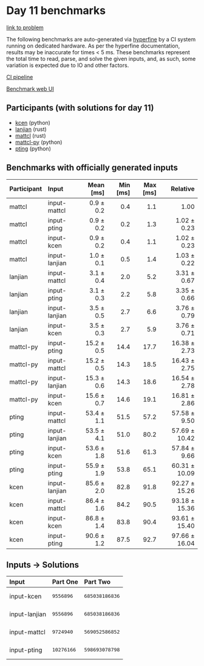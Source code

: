 # Day 11 benchmarks

[link to problem](https://adventofcode.com/2023/day/11)

The following benchmarks are auto-generated via
[hyperfine](https://github.com/sharkdp/hyperfine) by a CI system running on
dedicated hardware. As per the hyperfine documentation, results may be
inaccurate for times < 5 ms. These benchmarks represent the total time to read,
parse, and solve the given inputs, and, as such, some variation is expected due
to IO and other factors.

[CI pipeline](http://ci.papercode.net:8080/teams/main/pipelines/aoc2023)

[Benchmark web UI](https://aoc.ancalagon.black)


## Participants (with solutions for day 11)

- [kcen](https://github.com/kcen/aoc2023) (python)
- [lanjian](https://github.com/lanjian/aoc-2023) (rust)
- [mattcl](https://github.com/mattcl/aoc2023) (rust)
- [mattcl-py](https://github.com/mattcl/aoc2023-py) (python)
- [pting](https://github.com/pting/aoc2023) (python)


## Benchmarks with officially generated inputs

| Participant | Input | Mean [ms] | Min [ms] | Max [ms] | Relative |
|:---|:---|---:|---:|---:|---:|
| mattcl | input-mattcl | 0.9 ± 0.2 | 0.4 | 1.1 | 1.00 |
| mattcl | input-pting | 0.9 ± 0.2 | 0.2 | 1.3 | 1.02 ± 0.23 |
| mattcl | input-kcen | 0.9 ± 0.2 | 0.4 | 1.1 | 1.02 ± 0.23 |
| mattcl | input-lanjian | 1.0 ± 0.1 | 0.5 | 1.4 | 1.03 ± 0.22 |
| lanjian | input-mattcl | 3.1 ± 0.4 | 2.0 | 5.2 | 3.31 ± 0.67 |
| lanjian | input-pting | 3.1 ± 0.3 | 2.2 | 5.8 | 3.35 ± 0.66 |
| lanjian | input-lanjian | 3.5 ± 0.5 | 2.7 | 6.6 | 3.76 ± 0.79 |
| lanjian | input-kcen | 3.5 ± 0.3 | 2.7 | 5.9 | 3.76 ± 0.71 |
| mattcl-py | input-pting | 15.2 ± 0.5 | 14.4 | 17.7 | 16.38 ± 2.73 |
| mattcl-py | input-mattcl | 15.2 ± 0.5 | 14.3 | 18.5 | 16.43 ± 2.75 |
| mattcl-py | input-lanjian | 15.3 ± 0.6 | 14.3 | 18.6 | 16.54 ± 2.78 |
| mattcl-py | input-kcen | 15.6 ± 0.7 | 14.6 | 19.1 | 16.81 ± 2.86 |
| pting | input-mattcl | 53.4 ± 1.1 | 51.5 | 57.2 | 57.58 ± 9.50 |
| pting | input-lanjian | 53.5 ± 4.1 | 51.0 | 80.2 | 57.69 ± 10.42 |
| pting | input-kcen | 53.6 ± 1.8 | 51.6 | 61.3 | 57.84 ± 9.66 |
| pting | input-pting | 55.9 ± 1.9 | 53.8 | 65.1 | 60.31 ± 10.09 |
| kcen | input-lanjian | 85.6 ± 2.0 | 82.8 | 91.8 | 92.27 ± 15.26 |
| kcen | input-mattcl | 86.4 ± 1.6 | 84.2 | 90.5 | 93.18 ± 15.36 |
| kcen | input-kcen | 86.8 ± 1.4 | 83.8 | 90.4 | 93.61 ± 15.40 |
| kcen | input-pting | 90.6 ± 1.2 | 87.5 | 92.7 | 97.66 ± 16.04 |


## Inputs -> Solutions

| Input | Part One | Part Two |
|:---|:---|:---|
|input-kcen|<pre>9556896</pre>|<pre>685038186836</pre>|
|input-lanjian|<pre>9556896</pre>|<pre>685038186836</pre>|
|input-mattcl|<pre>9724940</pre>|<pre>569052586852</pre>|
|input-pting|<pre>10276166</pre>|<pre>598693078798</pre>|